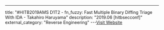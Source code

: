 ---
title: "#HITB2019AMS D1T2 - fn_fuzzy: Fast Multiple Binary Diffing Triage With IDA - Takahiro Haruyama"
description: "2019.06 [hitbsecconf]"
external_category: "Reverse Engineering"
---[Visit Website](https://www.youtube.com/watch?v=kkvNebE9amY)

